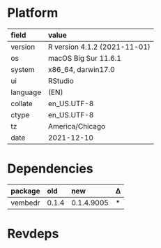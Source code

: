 # Platform

|field    |value                        |
|:--------|:----------------------------|
|version  |R version 4.1.2 (2021-11-01) |
|os       |macOS Big Sur 11.6.1         |
|system   |x86_64, darwin17.0           |
|ui       |RStudio                      |
|language |(EN)                         |
|collate  |en_US.UTF-8                  |
|ctype    |en_US.UTF-8                  |
|tz       |America/Chicago              |
|date     |2021-12-10                   |

# Dependencies

|package |old   |new        |Δ  |
|:-------|:-----|:----------|:--|
|vembedr |0.1.4 |0.1.4.9005 |*  |

# Revdeps

